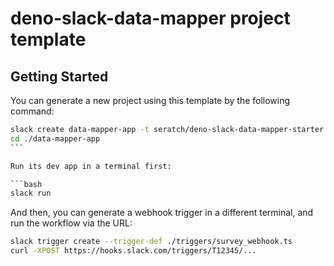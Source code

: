 # deno-slack-data-mapper project template

## Getting Started

You can generate a new project using this template by the following command:

````bash
slack create data-mapper-app -t seratch/deno-slack-data-mapper-starter
cd ./data-mapper-app
```

Run its dev app in a terminal first:

```bash
slack run
````

And then, you can generate a webhook trigger in a different terminal, and run
the workflow via the URL:

```bash
slack trigger create --trigger-def ./triggers/survey_webhook.ts
curl -XPOST https://hooks.slack.com/triggers/T12345/...
```
